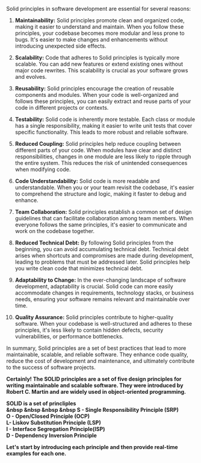 Solid principles in software development are essential for several reasons:

1. **Maintainability:** Solid principles promote clean and organized code, making it easier to understand and maintain. When you follow these principles, your codebase becomes more modular and less prone to bugs. It's easier to make changes and enhancements without introducing unexpected side effects.

2. **Scalability:** Code that adheres to Solid principles is typically more scalable. You can add new features or extend existing ones without major code rewrites. This scalability is crucial as your software grows and evolves.

3. **Reusability:** Solid principles encourage the creation of reusable components and modules. When your code is well-organized and follows these principles, you can easily extract and reuse parts of your code in different projects or contexts.

4. **Testability:** Solid code is inherently more testable. Each class or module has a single responsibility, making it easier to write unit tests that cover specific functionality. This leads to more robust and reliable software.

5. **Reduced Coupling:** Solid principles help reduce coupling between different parts of your code. When modules have clear and distinct responsibilities, changes in one module are less likely to ripple through the entire system. This reduces the risk of unintended consequences when modifying code.

6. **Code Understandability:** Solid code is more readable and understandable. When you or your team revisit the codebase, it's easier to comprehend the structure and logic, making it faster to debug and enhance.

7. **Team Collaboration:** Solid principles establish a common set of design guidelines that can facilitate collaboration among team members. When everyone follows the same principles, it's easier to communicate and work on the codebase together.

8. **Reduced Technical Debt:** By following Solid principles from the beginning, you can avoid accumulating technical debt. Technical debt arises when shortcuts and compromises are made during development, leading to problems that must be addressed later. Solid principles help you write clean code that minimizes technical debt.

9. **Adaptability to Change:** In the ever-changing landscape of software development, adaptability is crucial. Solid code can more easily accommodate changes in requirements, technology stacks, or business needs, ensuring your software remains relevant and maintainable over time.

10. **Quality Assurance:** Solid principles contribute to higher-quality software. When your codebase is well-structured and adheres to these principles, it's less likely to contain hidden defects, security vulnerabilities, or performance bottlenecks.

In summary, Solid principles are a set of best practices that lead to more maintainable, scalable, and reliable software. They enhance code quality, reduce the cost of development and maintenance, and ultimately contribute to the success of software projects.

**Certainly! The SOLID principles are a set of five design principles for writing maintainable and scalable software. They were introduced by Robert C. Martin and are widely used in object-oriented programming.**

<b>SOLID is a set of princliples<br/>
&nbsp &nbsp &nbsp &nbsp S - Single Responsibility Principle (SRP) <br/>
O - Open/Closed Principle (OCP) <br />
L- Liskov Substitution Principle (LSP) <br/>
I - Interface Segregation Principle(ISP)<br/>
D - Dependency Inversion Principle<br/>
</b>

**Let's start by introducing each principle and then provide real-time examples for each one.**
